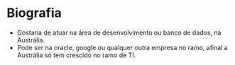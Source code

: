 
# Biografia

* Gostaria de atuar na área de desenvolvimento ou banco de dados, na Austrália. 
* Pode ser na oracle, google ou qualquer outra empresa no ramo, afinal a Austrália só tem crescido no ramo de TI.
